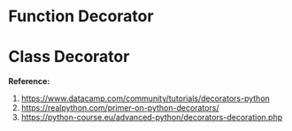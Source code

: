 # Function Decorator

# Class Decorator


**Reference:**  
1. https://www.datacamp.com/community/tutorials/decorators-python
2. https://realpython.com/primer-on-python-decorators/
3. https://python-course.eu/advanced-python/decorators-decoration.php
